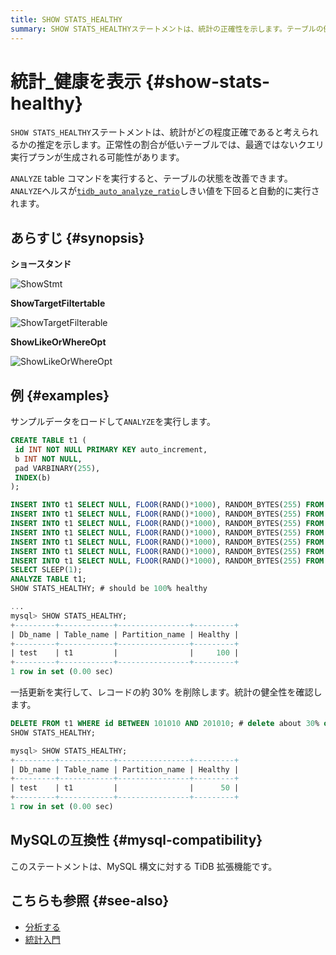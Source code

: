 ```yaml
---
title: SHOW STATS_HEALTHY
summary: SHOW STATS_HEALTHYステートメントは、統計の正確性を示します。テーブルの健全性が低い場合、クエリ実行プランが影響を受ける可能性があります。ANALYZEコマンドを使用してテーブルの状態を改善し、健全性を確認できます。MySQLの拡張機能であり、[分析する]と[統計入門]も参照してください。
---
```


# 統計_健康を表示 {#show-stats-healthy}

`SHOW STATS_HEALTHY`ステートメントは、統計がどの程度正確であると考えられるかの推定を示します。正常性の割合が低いテーブルでは、最適ではないクエリ実行プランが生成される可能性があります。

`ANALYZE` table コマンドを実行すると、テーブルの状態を改善できます。 `ANALYZE`ヘルスが[`tidb_auto_analyze_ratio`](/system-variables.md#tidb_auto_analyze_ratio)しきい値を下回ると自動的に実行されます。

## あらすじ {#synopsis}

**ショースタンド**

![ShowStmt](https://docs-download.pingcap.com/media/images/docs/sqlgram/ShowStmt.png)

**ShowTargetFiltertable**

![ShowTargetFilterable](https://docs-download.pingcap.com/media/images/docs/sqlgram/ShowTargetFilterable.png)

**ShowLikeOrWhereOpt**

![ShowLikeOrWhereOpt](https://docs-download.pingcap.com/media/images/docs/sqlgram/ShowLikeOrWhereOpt.png)

## 例 {#examples}

サンプルデータをロードして`ANALYZE`を実行します。

```sql
CREATE TABLE t1 (
 id INT NOT NULL PRIMARY KEY auto_increment,
 b INT NOT NULL,
 pad VARBINARY(255),
 INDEX(b)
);

INSERT INTO t1 SELECT NULL, FLOOR(RAND()*1000), RANDOM_BYTES(255) FROM dual;
INSERT INTO t1 SELECT NULL, FLOOR(RAND()*1000), RANDOM_BYTES(255) FROM t1 a JOIN t1 b JOIN t1 c LIMIT 100000;
INSERT INTO t1 SELECT NULL, FLOOR(RAND()*1000), RANDOM_BYTES(255) FROM t1 a JOIN t1 b JOIN t1 c LIMIT 100000;
INSERT INTO t1 SELECT NULL, FLOOR(RAND()*1000), RANDOM_BYTES(255) FROM t1 a JOIN t1 b JOIN t1 c LIMIT 100000;
INSERT INTO t1 SELECT NULL, FLOOR(RAND()*1000), RANDOM_BYTES(255) FROM t1 a JOIN t1 b JOIN t1 c LIMIT 100000;
INSERT INTO t1 SELECT NULL, FLOOR(RAND()*1000), RANDOM_BYTES(255) FROM t1 a JOIN t1 b JOIN t1 c LIMIT 100000;
INSERT INTO t1 SELECT NULL, FLOOR(RAND()*1000), RANDOM_BYTES(255) FROM t1 a JOIN t1 b JOIN t1 c LIMIT 100000;
SELECT SLEEP(1);
ANALYZE TABLE t1;
SHOW STATS_HEALTHY; # should be 100% healthy
```

```sql
...
mysql> SHOW STATS_HEALTHY;
+---------+------------+----------------+---------+
| Db_name | Table_name | Partition_name | Healthy |
+---------+------------+----------------+---------+
| test    | t1         |                |     100 |
+---------+------------+----------------+---------+
1 row in set (0.00 sec)
```

一括更新を実行して、レコードの約 30% を削除します。統計の健全性を確認します。

```sql
DELETE FROM t1 WHERE id BETWEEN 101010 AND 201010; # delete about 30% of records
SHOW STATS_HEALTHY;
```

```sql
mysql> SHOW STATS_HEALTHY;
+---------+------------+----------------+---------+
| Db_name | Table_name | Partition_name | Healthy |
+---------+------------+----------------+---------+
| test    | t1         |                |      50 |
+---------+------------+----------------+---------+
1 row in set (0.00 sec)
```

## MySQLの互換性 {#mysql-compatibility}

このステートメントは、MySQL 構文に対する TiDB 拡張機能です。

## こちらも参照 {#see-also}

-   [分析する](/sql-statements/sql-statement-analyze-table.md)
-   [統計入門](/statistics.md)
